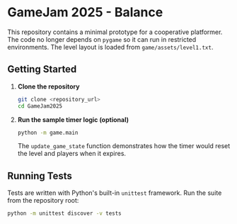 # GameJam 2025 - Balance

This repository contains a minimal prototype for a cooperative platformer.
The code no longer depends on `pygame` so it can run in restricted
environments. The level layout is loaded from `game/assets/level1.txt`.

## Getting Started

1. **Clone the repository**
   ```bash
   git clone <repository_url>
   cd GameJam2025
   ```
2. **Run the sample timer logic (optional)**
   ```bash
   python -m game.main
   ```
   The `update_game_state` function demonstrates how the timer would reset
   the level and players when it expires.

## Running Tests

Tests are written with Python's built-in `unittest` framework.
Run the suite from the repository root:

```bash
python -m unittest discover -v tests
```
